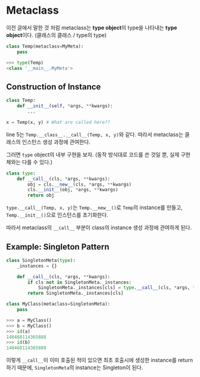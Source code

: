 # Metaclass

이전 글에서 말한 것 처럼 metaclass는 **type object**의 type을 나타내는 **type object**이다. (클래스의 클래스 / type의 type)

```py
class Temp(metaclass=MyMeta):
    pass

>>> type(Temp)
<class '__main__.MyMeta'>
```

## Construction of Instance

```py
class Temp:
    def __init__(self, *args, **kwargs):
        ...

x = Temp(x, y) # What are called here??
```

line 5는 `Temp.__class__.__call__(Temp, x, y)`와 같다.
따라서 metaclass는 클래스의 인스턴스 생성 과정에 관여한다.

그러면 `type` object의 내부 구현을 보자.
(동작 방식대로 코드를 쓴 것일 뿐, 실제 구현체와는 다를 수 있다.)

```py
class type:
    def __call__(cls, *args, **kwargs):
        obj = cls.__new__(cls, *args, **kwargs)
        cls.__init__(obj, *args, **kwargs)
        return obj
```

`type.__call__(Temp, x, y)`는 `Temp.__new__()`로 `Temp`의 instance를 만들고,
`Temp.__init__()`으로 인스턴스를 초기화한다.

따라서 metaclass의 `__call__` 부분이 class의 instance 생성 과정에 관여하게 된다.

## Example: Singleton Pattern

```py
class SingletonMeta(type):
    _instances = {}

    def __call__(cls, *args, **kwargs):
        if cls not in SingletonMeta._instances:
            SingletonMeta._instances[cls] = type.__call__(cls, *args, **kwargs)
        return SingletonMeta._instances[cls]

class MyClass(metaclass=SingletonMeta):
    pass

>>> a = MyClass()
>>> b = MyClass()
>>> id(a)
140468114365888
>>> id(b)
140468114365888
```

이렇게 `__call__`이 이미 호출된 적이 있으면 최초 호출시에 생성한 instance를 return하기 때문에,
`SingletonMeta`의 instance는 Singleton이 된다.
